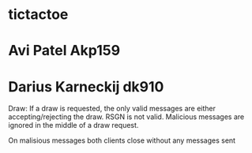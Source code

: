 # tictactoe
# Avi Patel Akp159
# Darius Karneckij dk910



Draw:
If a draw is requested, the only valid messages are either accepting/rejecting the draw. RSGN is not valid. Malicious messages are ignored in the middle of a draw request.



On malisious messages both clients close without any messages sent
